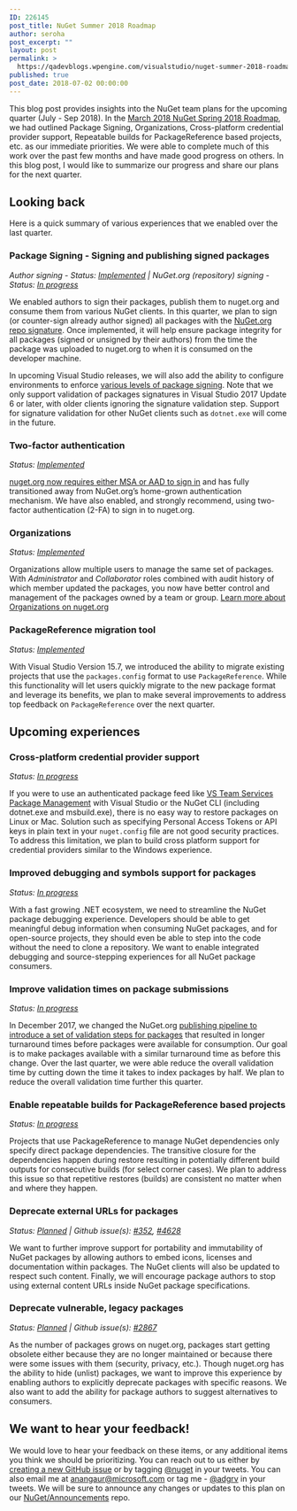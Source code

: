 ```yaml
---
ID: 226145
post_title: NuGet Summer 2018 Roadmap
author: seroha
post_excerpt: ""
layout: post
permalink: >
  https://qadevblogs.wpengine.com/visualstudio/nuget-summer-2018-roadmap/
published: true
post_date: 2018-07-02 00:00:00
---
```

This blog post provides insights into the NuGet team plans for the upcoming quarter (July - Sep 2018). In the [March 2018 NuGet Spring 2018 Roadmap][1], we had outlined Package Signing, Organizations, Cross-platform credential provider support, Repeatable builds for PackageReference based projects, etc. as our immediate priorities. We were able to complete much of this work over the past few months and have made good progress on others. In this blog post, I would like to summarize our progress and share our plans for the next quarter.

## Looking back

Here is a quick summary of various experiences that we enabled over the last quarter.

### Package Signing - Signing and publishing signed packages

*Author signing - Status: [Implemented][2] | NuGet.org (repository) signing - Status: [In progress][3]*

We enabled authors to sign their packages, publish them to nuget.org and consume them from various NuGet clients. In this quarter, we plan to sign (or counter-sign already author signed) all packages with the [NuGet.org repo signature][3]. Once implemented, it will help ensure package integrity for all packages (signed or unsigned by their authors) from the time the package was uploaded to nuget.org to when it is consumed on the developer machine.

In upcoming Visual Studio releases, we will also add the ability to configure environments to enforce [various levels of package signing][4]. Note that we only support validation of packages signatures in Visual Studio 2017 Update 6 or later, with older clients ignoring the signature validation step. Support for signature validation for other NuGet clients such as `dotnet.exe` will come in the future.

### Two-factor authentication

*Status: [Implemented][5]*

[nuget.org now requires either MSA or AAD to sign in][6] and has fully transitioned away from NuGet.org’s home-grown authentication mechanism. We have also enabled, and strongly recommend, using two-factor authentication (2-FA) to sign in to nuget.org.

### Organizations

*Status: [Implemented][7]*

Organizations allow multiple users to manage the same set of packages. With *Administrator* and *Collaborator* roles combined with audit history of which member updated the packages, you now have better control and management of the packages owned by a team or group. [Learn more about Organizations on nuget.org][7]

### PackageReference migration tool

*Status: [Implemented][8]*

With Visual Studio Version 15.7, we introduced the ability to migrate existing projects that use the `packages.config` format to use `PackageReference`. While this functionality will let users quickly migrate to the new package format and leverage its benefits, we plan to make several improvements to address top feedback on `PackageReference` over the next quarter.

## Upcoming experiences

### Cross-platform credential provider support

*Status: [In progress][9]*

If you were to use an authenticated package feed like [VS Team Services Package Management][10] with Visual Studio or the NuGet CLI (including dotnet.exe and msbuild.exe), there is no easy way to restore packages on Linux or Mac. Solution such as specifying Personal Access Tokens or API keys in plain text in your `nuget.config` file are not good security practices. To address this limitation, we plan to build cross platform support for credential providers similar to the Windows experience.

### Improved debugging and symbols support for packages

*Status: [In progress][11]*

With a fast growing .NET ecosystem, we need to streamline the NuGet package debugging experience. Developers should be able to get meaningful debug information when consuming NuGet packages, and for open-source projects, they should even be able to step into the code without the need to clone a repository. We want to enable integrated debugging and source-stepping experiences for all NuGet package consumers.

### Improve validation times on package submissions

*Status: [In progress][12]*

In December 2017, we changed the NuGet.org [publishing pipeline to introduce a set of validation steps for packages][13] that resulted in longer turnaround times before packages were available for consumption. Our goal is to make packages available with a similar turnaround time as before this change. Over the last quarter, we were able reduce the overall validation time by cutting down the time it takes to index packages by half. We plan to reduce the overall validation time further this quarter.

### Enable repeatable builds for PackageReference based projects

*Status: [In progress][14]*

Projects that use PackageReference to manage NuGet dependencies only specify direct package dependencies. The transitive closure for the dependencies happen during restore resulting in potentially different build outputs for consecutive builds (for select corner cases). We plan to address this issue so that repetitive restores (builds) are consistent no matter when and where they happen.

### Deprecate external URLs for packages

*Status: [Planned][15] | Github issue(s): [#352][16], [#4628][17]*

We want to further improve support for portability and immutability of NuGet packages by allowing authors to embed icons, licenses and documentation within packages. The NuGet clients will also be updated to respect such content. Finally, we will encourage package authors to stop using external content URLs inside NuGet package specifications.

### Deprecate vulnerable, legacy packages

*Status: [Planned][18] | Github issue(s): [#2867][19]*

As the number of packages grows on nuget.org, packages start getting obsolete either because they are no longer maintained or because there were some issues with them (security, privacy, etc.). Though nuget.org has the ability to hide (unlist) packages, we want to improve this experience by enabling authors to explicitly deprecate packages with specific reasons. We also want to add the ability for package authors to suggest alternatives to consumers.

## We want to hear your feedback!

We would love to hear your feedback on these items, or any additional items you think we should be prioritizing. You can reach out to us either by [creating a new GitHub issue][20] or by tagging [@nuget][21] in your tweets. You can also email me at <anangaur@microsoft.com> or tag me - [@adgrv][22] in your tweets. We will be sure to announce any changes or updates to this plan on our [NuGet/Announcements][23] repo.

 [1]: https://blog.nuget.org/20180301/NuGet-Spring-2018-Roadmap.html
 [2]: https://github.com/NuGet/Announcements/issues/6
 [3]: https://github.com/NuGet/Announcements/issues/15
 [4]: https://github.com/NuGet/Home/wiki/%5BSpec%5D-NuGet-Package-Signing-Client-Policy
 [5]: https://github.com/NuGet/Announcements/issues/3
 [6]: https://blog.nuget.org/20180515/NuGet.org-will-only-support-MSA-AAD-starting-June.html
 [7]: https://docs.microsoft.com/en-us/nuget/reference/organizations-on-nuget-org
 [8]: https://docs.microsoft.com/en-us/nuget/reference/migrate-packages-config-to-package-reference
 [9]: https://aka.ms/nuget-xplat-auth
 [10]: https://www.visualstudio.com/team-services/package-management
 [11]: https://github.com/NuGet/Home/wiki/NuGet-Package-Debugging-&-Symbols-Improvements
 [12]: https://github.com/NuGet/NuGetGallery/issues/5560
 [13]: https://blog.nuget.org/20180201/NuGet-package-publishing-workflow-behind-the-scenes.html
 [14]: https://github.com/NuGet/Home/wiki/Enable-repeatable-package-restore-using-lock-file
 [15]: https://github.com/NuGet/Home/wiki/Deprecate-external-content-URLs-for-packages
 [16]: https://github.com/NuGet/Home/issues/352
 [17]: https://github.com/NuGet/Home/issues/4628
 [18]: https://github.com/NuGet/Home/wiki/Deprecate-packages
 [19]: https://github.com/NuGet/Home/issues/2867
 [20]: https://github.com/NuGet/Home/issues/new
 [21]: https://twitter.com/nuget
 [22]: https://twitter.com/adgrv
 [23]: https://github.com/NuGet/Announcements
